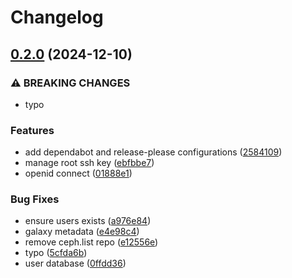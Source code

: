 # Changelog

## [0.2.0](https://github.com/sergelogvinov/ansible-role-proxmox/compare/v0.1.0...v0.2.0) (2024-12-10)


### ⚠ BREAKING CHANGES

* typo

### Features

* add dependabot and release-please configurations ([2584109](https://github.com/sergelogvinov/ansible-role-proxmox/commit/2584109939b3a640e10fe3053c70f058f40a52d2))
* manage root ssh key ([ebfbbe7](https://github.com/sergelogvinov/ansible-role-proxmox/commit/ebfbbe7625f1c33c5ec5e9aab7b3c82e5d9cf5e7))
* openid connect ([01888e1](https://github.com/sergelogvinov/ansible-role-proxmox/commit/01888e12b438d6eb397fc05b20baa5cbdb214895))


### Bug Fixes

* ensure users exists ([a976e84](https://github.com/sergelogvinov/ansible-role-proxmox/commit/a976e842bc5c3a1ecfc37e6480db6d9ff5ab82d8))
* galaxy metadata ([e4e98c4](https://github.com/sergelogvinov/ansible-role-proxmox/commit/e4e98c40e0768e421a31b3a40bebccea287d8629))
* remove ceph.list repo ([e12556e](https://github.com/sergelogvinov/ansible-role-proxmox/commit/e12556eb1c01e7f103eb2cd1484d40672e49e027))
* typo ([5cfda6b](https://github.com/sergelogvinov/ansible-role-proxmox/commit/5cfda6b5fa7508da7ec6eacbbb12d23680362940))
* user database ([0ffdd36](https://github.com/sergelogvinov/ansible-role-proxmox/commit/0ffdd36afe5743cbd06328c5139c5b26cdcbae50))

